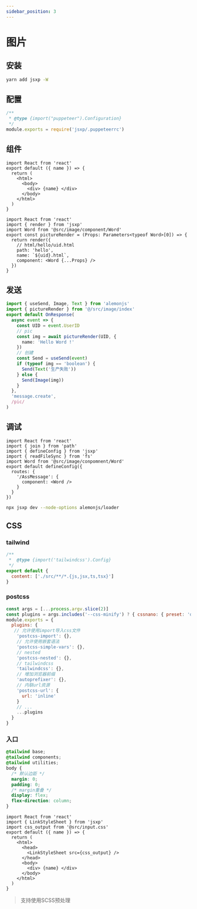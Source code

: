```yaml
---
sidebar_position: 3
---
```


# 图片

## 安装

```sh
yarn add jsxp -W
```

## 配置

```js title=".puppeteerrc.cjs"
/**
 * @type {import("puppeteer").Configuration}
 */
module.exports = require('jsxp/.puppeteerrc')
```

## 组件

```tsx title="@src/image/component/Word.tsx"
import React from 'react'
export default ({ name }) => {
  return (
    <html>
      <body>
        <div> {name} </div>
      </body>
    </html>
  )
}
```

```tsx title="@src/image/index.tsx"
import React from 'react'
import { render } from 'jsxp'
import Word from '@src/image/component/Word'
export const pictureRender = (Props: Parameters<typeof Word>[0]) => {
  return render({
    // html/hello/uid.html
    path: 'hello',
    name: `${uid}.html`,
    component: <Word {...Props} />
  })
}
```

## 发送

```ts title="@src/apps/word/res.ts"
import { useSend, Image, Text } from 'alemonjs'
import { pictureRender } from '@/src/image/index'
export default OnResponse(
  async event => {
    const UID = event.UserID
    // pic
    const img = await pictureRender(UID, {
      name: 'Hello Word !'
    })
    // 创建
    const Send = useSend(event)
    if (typeof img == 'boolean') {
      Send(Text('生产失败'))
    } else {
      Send(Image(img))
    }
  },
  'message.create',
  /pic/
)
```

## 调试

```tsx title="tsxp.config.tsx"
import React from 'react'
import { join } from 'path'
import { defineConfig } from 'jsxp'
import { readFileSync } from 'fs'
import Word from '@src/image/conpomnent/Word'
export default defineConfig({
  routes: {
    '/AssMessage': {
      component: <Word />
    }
  }
})
```

```sh title="使用非模块文件加载"
npx jsxp dev --node-options alemonjs/loader
```

## CSS

### tailwind

```js title="tailwind.config.js"
/**
 *  @type {import('tailwindcss').Config}
 */
export default {
  content: ['./src/**/*.{js,jsx,ts,tsx}']
}
```

### postcss

```js title="postcss.config.cjs"
const args = [...process.argv.slice(2)]
const plugins = args.includes('--css-minify') ? { cssnano: { preset: 'default' } } : {}
module.exports = {
  plugins: {
   // 允许使用import导入css文件
    'postcss-import': {},
    // 允许使用嵌套语法
    'postcss-simple-vars': {},
    // nested
    'postcss-nested': {},
    // tailwindcss
    'tailwindcss': {},
    // 增加浏览器前缀
    'autoprefixer': {},
    // 内联url资源
    'postcss-url': {
      url: 'inline'
    }
    // ...
    ...plugins
  }
}
```

### 入口

```css title="@src/input.css"
@tailwind base;
@tailwind components;
@tailwind utilities;
body {
  /* 默认边距 */
  margin: 0;
  padding: 0;
  /* margin重叠 */
  display: flex;
  flex-direction: column;
}
```

```tsx title="@src/image/component/Word.tsx"
import React from 'react'
import { LinkStyleSheet } from 'jsxp'
import css_output from '@src/input.css'
export default ({ name }) => {
  return (
    <html>
      <head>
        <LinkStyleSheet src={css_output} />
      </head>
      <body>
        <div> {name} </div>
      </body>
    </html>
  )
}
```

> 支持使用SCSS预处理
